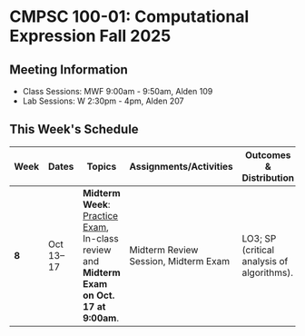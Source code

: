# CMPSC 100-01: Computational Expression Fall 2025

## Meeting Information

- Class Sessions: MWF 9:00am - 9:50am, Alden 109
- Lab Sessions: W 2:30pm - 4pm, Alden 207

## This Week's Schedule

| Week | Dates | Topics | Assignments/Activities | Outcomes & Distribution |
|------|-------|--------|------------------------|-------------------------|
| **8** | Oct 13–17 | **Midterm Week**: [Practice Exam](https://github.com/alleghenycollege-cmpsc100-01-fall2025/course_information/blob/main/materials/practice_midterm.md), In-class review and **Midterm Exam on Oct. 17 at 9:00am**.  | Midterm Review Session, Midterm Exam | LO3; SP (critical analysis of algorithms). |
